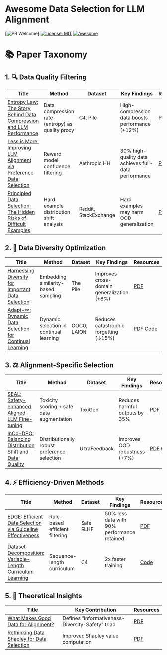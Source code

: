 # Awesome Data Selection for LLM Alignment
[![PR Welcome](https://img.shields.io/badge/PRs-welcome-brightgreen)]
[![License: MIT](https://img.shields.io/badge/License-MIT-yellow.svg)](LICENSE)
[![Awesome](https://awesome.re/badge.svg)](https://awesome.re)


# 📚 Paper Taxonomy

## 1. 🔍 Data Quality Filtering  
| Title | Method | Dataset | Key Findings | Resources |
|-------|--------|---------|--------------|-----------|
| [Entropy Law: The Story Behind Data Compression and LLM Performance](https://arxiv.org/pdf/2406.14115) | Data compression rate (entropy) as quality proxy | C4, Pile | High-compression data boosts performance (+12%) | [PDF](https://arxiv.org/pdf/2406.14115) |
| [Less is More: Improving LLM Alignment via Preference Data Selection](https://arxiv.org/pdf/2402.05123) | Reward model confidence filtering | Anthropic HH | 30% high-quality data achieves full-data performance | [PDF](https://arxiv.org/pdf/2402.05123) [Code](https://github.com/alon-albalak/data-selection-survey) |
| [Principled Data Selection: The Hidden Risks of Difficult Examples](https://openreview.net/pdf?id=hTBD3LYoqd) | Hard example distribution shift analysis | Reddit, StackExchange | Hard examples may harm OOD generalization | [PDF](https://openreview.net/pdf?id=hTBD3LYoqd) |

## 2. 🌈 Data Diversity Optimization  
| Title | Method | Dataset | Key Findings | Resources |
|-------|--------|---------|--------------|-----------|
| [Harnessing Diversity for Important Data Selection](#) | Embedding similarity-based sampling | The Pile | Improves cross-domain generalization (+8%) | [PDF](https://arxiv.org/pdf/2408.02085) |
| [Adapt-∞: Dynamic Data Selection for Continual Learning](https://www.cs.princeton.edu/~smalladi/blog/2024/04/04/dataselection/) | Dynamic selection in continual learning | COCO, LAION | Reduces catastrophic forgetting (↓15%) | [PDF](https://arxiv.org/pdf/2406.14115) [Code](https://github.com/princeton-nlp/LESS) |

## 3. ⚖️ Alignment-Specific Selection  
| Title | Method | Dataset | Key Findings | Resources |
|-------|--------|---------|--------------|-----------|
| [SEAL: Safety-enhanced Aligned LLM Fine-tuning](https://huggingface.co/papers/2408.02085) | Toxicity scoring + safe data augmentation | ToxiGen | Reduces harmful outputs by 35% | [PDF](https://arxiv.org/pdf/2408.02085) |
| [InCo-DPO: Balancing Distribution Shift and Data Quality](https://arxiv.org/pdf/2406.14115) | Distributionally robust preference selection | UltraFeedback | Improves OOD robustness (+7%) | [PDF](https://arxiv.org/pdf/2406.14115) [Code](https://github.com/alon-albalak/data-selection-survey) |

## 4. ⚡ Efficiency-Driven Methods  
| Title | Method | Dataset | Key Findings | Resources |
|-------|--------|---------|--------------|-----------|
| [EDGE: Efficient Data Selection via Guideline Effectiveness](https://arxiv.org/pdf/2402.05123) | Rule-based efficient filtering | Safe RLHF | 50% less data with 90% performance retained | [PDF](https://arxiv.org/pdf/2402.05123) |
| [Dataset Decomposition: Variable-Length Curriculum Learning](https://www.cs.princeton.edu/~smalladi/blog/2024/04/04/dataselection/) | Sequence-length curriculum | C4 | 2x faster training | [Code](https://github.com/princeton-nlp/LESS) |

## 5. 📐 Theoretical Insights  
| Title | Key Contribution | Resources |
|-------|------------------|-----------|
| [What Makes Good Data for Alignment?](https://arxiv.org/pdf/2408.02085) | Defines "Informativeness-Diversity-Safety" triad | [PDF](https://arxiv.org/pdf/2408.02085) |
| [Rethinking Data Shapley for Data Selection](https://openreview.net/pdf?id=hTBD3LYoqd) | Improved Shapley value computation | [PDF](https://openreview.net/pdf?id=hTBD3LYoqd) |
